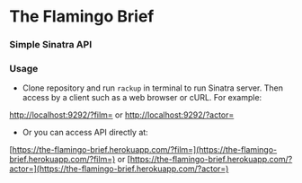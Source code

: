 # The Flamingo Brief

### Simple Sinatra API

### Usage
- Clone repository and run ```rackup``` in terminal to run Sinatra server. Then access by a client such as a web browser or cURL. For example:

[http://localhost:9292/?film=](http://localhost:9292/?film=) or [http://localhost:9292/?actor=](http://localhost:9292/?film=)
- Or you can access API directly at:

[https://the-flamingo-brief.herokuapp.com/?film=](https://the-flamingo-brief.herokuapp.com/?film=) or [https://the-flamingo-brief.herokuapp.com/?actor=](https://the-flamingo-brief.herokuapp.com/?actor=)
